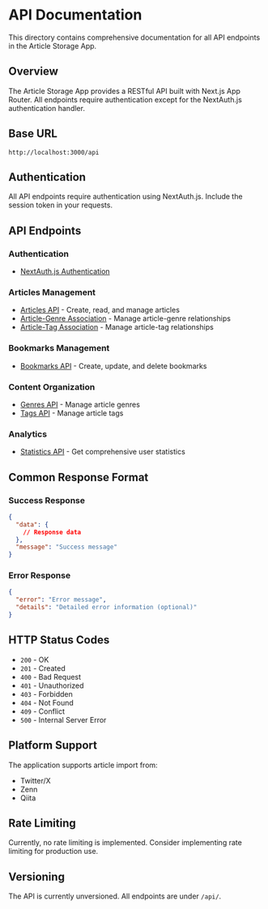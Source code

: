 # API Documentation

This directory contains comprehensive documentation for all API endpoints in the Article Storage App.

## Overview

The Article Storage App provides a RESTful API built with Next.js App Router. All endpoints require authentication except for the NextAuth.js authentication handler.

## Base URL

```
http://localhost:3000/api
```

## Authentication

All API endpoints require authentication using NextAuth.js. Include the session token in your requests.

## API Endpoints

### Authentication
- [NextAuth.js Authentication](./auth.md)

### Articles Management
- [Articles API](./articles.md) - Create, read, and manage articles
- [Article-Genre Association](./article-genres.md) - Manage article-genre relationships
- [Article-Tag Association](./article-tags.md) - Manage article-tag relationships

### Bookmarks Management
- [Bookmarks API](./bookmarks.md) - Create, update, and delete bookmarks

### Content Organization
- [Genres API](./genres.md) - Manage article genres
- [Tags API](./tags.md) - Manage article tags

### Analytics
- [Statistics API](./stats.md) - Get comprehensive user statistics

## Common Response Format

### Success Response
```json
{
  "data": {
    // Response data
  },
  "message": "Success message"
}
```

### Error Response
```json
{
  "error": "Error message",
  "details": "Detailed error information (optional)"
}
```

## HTTP Status Codes

- `200` - OK
- `201` - Created
- `400` - Bad Request
- `401` - Unauthorized
- `403` - Forbidden
- `404` - Not Found
- `409` - Conflict
- `500` - Internal Server Error

## Platform Support

The application supports article import from:
- Twitter/X
- Zenn
- Qiita

## Rate Limiting

Currently, no rate limiting is implemented. Consider implementing rate limiting for production use.

## Versioning

The API is currently unversioned. All endpoints are under `/api/`.